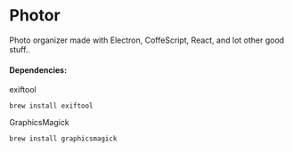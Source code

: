 # Photor

Photo organizer made with Electron, CoffeScript, React, and lot other good stuff..

#### Dependencies:

exiftool

```brew install exiftool```

GraphicsMagick

```brew install graphicsmagick```
